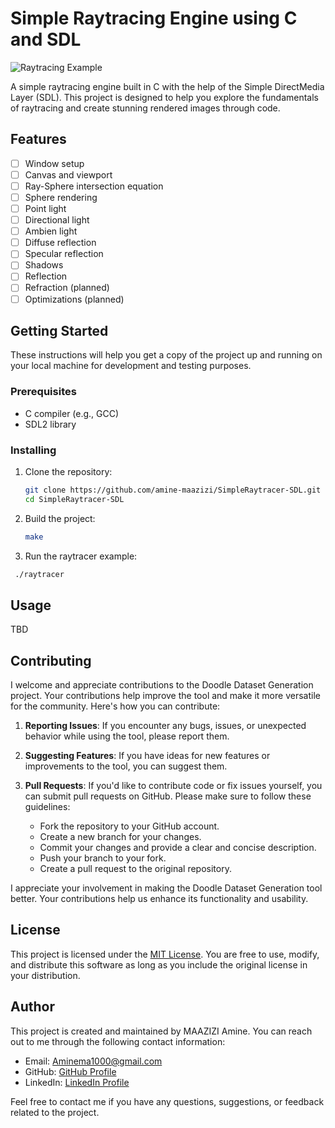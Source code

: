 # Simple Raytracing Engine using C and SDL

![Raytracing Example](raytracing_example.png)

A simple raytracing engine built in C with the help of the Simple DirectMedia Layer (SDL). This project is designed to help you explore the fundamentals of raytracing and create stunning rendered images through code.

## Features

- [ ] Window setup
- [ ] Canvas and viewport
- [ ] Ray-Sphere intersection equation
- [ ] Sphere rendering
- [ ] Point light
- [ ] Directional light
- [ ] Ambien light
- [ ] Diffuse reflection
- [ ] Specular reflection
- [ ] Shadows
- [ ] Reflection
- [ ] Refraction (planned)
- [ ] Optimizations (planned)

## Getting Started

These instructions will help you get a copy of the project up and running on your local machine for development and testing purposes.

### Prerequisites

- C compiler (e.g., GCC)
- SDL2 library

### Installing

1. Clone the repository:

   ```bash
   git clone https://github.com/amine-maazizi/SimpleRaytracer-SDL.git
   cd SimpleRaytracer-SDL
   ```

2. Build the project:
    
   ```bash
   make
   ```

3. Run the raytracer example:

  ```bash
   ./raytracer
   ```

## Usage

TBD

## Contributing

I welcome and appreciate contributions to the Doodle Dataset Generation project. Your contributions help improve the tool and make it more versatile for the community. Here's how you can contribute:

1. **Reporting Issues**: If you encounter any bugs, issues, or unexpected behavior while using the tool, please report them.

2. **Suggesting Features**: If you have ideas for new features or improvements to the tool, you can suggest them.

3. **Pull Requests**: If you'd like to contribute code or fix issues yourself, you can submit pull requests on GitHub. Please make sure to follow these guidelines:
    - Fork the repository to your GitHub account.
    - Create a new branch for your changes.
    - Commit your changes and provide a clear and concise description.
    - Push your branch to your fork.
    - Create a pull request to the original repository.

I appreciate your involvement in making the Doodle Dataset Generation tool better. Your contributions help us enhance its functionality and usability.

## License

This project is licensed under the [MIT License](https://opensource.org/licenses/MIT). You are free to use, modify, and distribute this software as long as you include the original license in your distribution.


## Author

This project is created and maintained by MAAZIZI Amine. You can reach out to me through the following contact information:

- Email: Aminema1000@gmail.com
- GitHub: [GitHub Profile](https://github.com/amine-maazizi)
- LinkedIn: [LinkedIn Profile](https://www.linkedin.com/in/amine-maazizi-190266235/)

Feel free to contact me if you have any questions, suggestions, or feedback related to the project.


